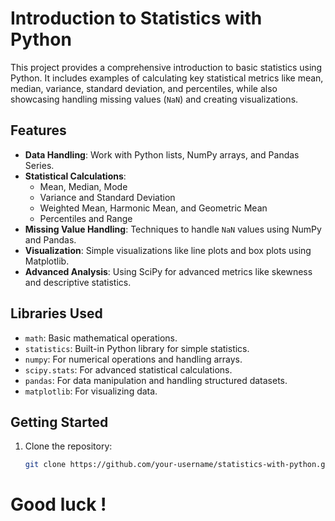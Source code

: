 # Introduction to Statistics with Python

This project provides a comprehensive introduction to basic statistics using Python. It includes examples of calculating key statistical metrics like mean, median, variance, standard deviation, and percentiles, while also showcasing handling missing values (`NaN`) and creating visualizations.

## Features

- **Data Handling**: Work with Python lists, NumPy arrays, and Pandas Series.
- **Statistical Calculations**:
  - Mean, Median, Mode
  - Variance and Standard Deviation
  - Weighted Mean, Harmonic Mean, and Geometric Mean
  - Percentiles and Range
- **Missing Value Handling**: Techniques to handle `NaN` values using NumPy and Pandas.
- **Visualization**: Simple visualizations like line plots and box plots using Matplotlib.
- **Advanced Analysis**: Using SciPy for advanced metrics like skewness and descriptive statistics.

## Libraries Used

- `math`: Basic mathematical operations.
- `statistics`: Built-in Python library for simple statistics.
- `numpy`: For numerical operations and handling arrays.
- `scipy.stats`: For advanced statistical calculations.
- `pandas`: For data manipulation and handling structured datasets.
- `matplotlib`: For visualizing data.

## Getting Started

1. Clone the repository:
   ```bash
   git clone https://github.com/your-username/statistics-with-python.git
   ```

# Good luck !    
